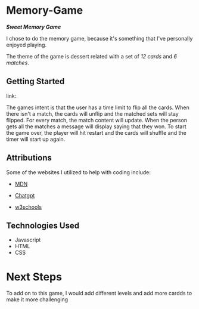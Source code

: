 # Memory-Game

***Sweet Memory Game***

I chose to do the memory game, because it's something that I've personally enjoyed playing. 

The theme of the game is dessert related with a set of *12 cards* and *6 matches*. 

## Getting Started

link:

The games intent is that the user has a time limit to flip all the cards. When there isn't a match, the cards will unflip and the matched sets will stay flipped. For every match, the match content will update. When the person gets all the matches a message will display saying that they won. To start the game over, the player will hit restart and the cards will shuffle and the timer will start up again.

## Attributions

Some of the websites I utilized to help with coding include:

* [MDN](https://developer.mozilla.org/en-US/)

* [Chatgpt](https://chatgpt.com/)

* [w3schools](https://www.w3schools.com/)


## Technologies Used

* Javascript
* HTML
* CSS


# Next Steps

To add on to this game, I would add different levels and add more cardds to make it more challenging